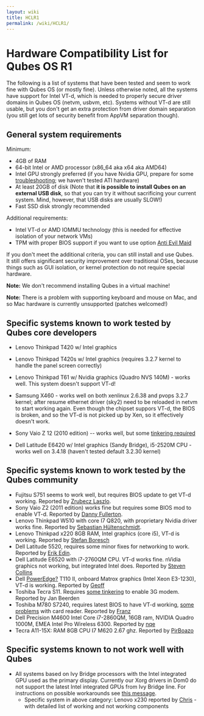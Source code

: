 ```yaml
---
layout: wiki
title: HCLR1
permalink: /wiki/HCLR1/
---
```


Hardware Compatibility List for Qubes OS R1
===========================================

The following is a list of systems that have been tested and seem to work fine with Qubes OS (or mostly fine). Unless otherwise noted, all the systems have support for Intel VT-d, which is needed to properly secure driver domains in Qubes OS (netvm, usbvm, etc). Systems without VT-d are still usable, but you don't get an extra protection from driver domain separation (you still get lots of security benefit from AppVM separation though).

General system requirements
---------------------------

Minimum:

-   4GB of RAM
-   64-bit Intel or AMD processor (x86\_64 aka x64 aka AMD64)
-   Intel GPU strongly preferred (if you have Nvidia GPU, prepare for some [troubleshooting](/wiki/InstallNvidiaDriver); we haven't tested ATI hardware)
-   At least 20GB of disk (Note that **it is possible to install Qubes on an external USB disk**, so that you can try it without sacrificing your current system. Mind, however, that USB disks are usually SLOW!)
-   Fast SSD disk strongly recommended

Additional requirements:

-   Intel VT-d or AMD IOMMU technology (this is needed for effective isolation of your network VMs)
-   TPM with proper BIOS support if you want to use option [​Anti Evil Maid](http://theinvisiblethings.blogspot.com/2011/09/anti-evil-maid.html)

If you don't meet the additional criteria, you can still install and use Qubes. It still offers significant security improvement over traditional OSes, because things such as GUI isolation, or kernel protection do not require special hardware.

**Note:** We don't recommend installing Qubes in a virtual machine!

**Note:** There is a problem with supporting keyboard and mouse on Mac, and so Mac hardware is currently unsupported (patches welcomed!)

Specific systems known to work tested by Qubes core developers
--------------------------------------------------------------

-   Lenovo Thinkpad T420 w/ Intel graphics
-   Lenovo Thinkpad T420s w/ Intel graphics (requires 3.2.7 kernel to handle the panel screen correctly)
-   Lenovo Thinkpad T61 w/ Nvidia graphics (Quadro NVS 140M) - works well. This system doesn't support VT-d!

-   Samsung X460 - works well on both xenlinux 2.6.38 and pvops 3.2.7 kernel; after resume ethernet driver (sky2) need to be reloaded in netvm to start working again. Even though the chipset suppors VT-d, the BIOS is broken, and so the VT-d is not picked up by Xen, so it effectively doesn't work.

-   Sony Vaio Z 12 (2010 edition) -- works well, but some [tinkering required](/wiki/SonyVaioTinkering)

-   Dell Latitude E6420 w/ Intel graphics (Sandy Bridge), i5-2520M CPU - works well on 3.4.18 (haven't tested default 3.2.30 kernel)

Specific systems known to work tested by the Qubes community
------------------------------------------------------------

-   Fujitsu S751 seems to work well, but requires BIOS update to get VT-d working. Reported by [​Zrubecz Laszlo](https://groups.google.com/forum/#!msg/qubes-devel/xoyNCigBvFE/ER61L6TbVpwJ).
-   Sony Vaio Z2 (2011 edition) works fine but requires some BIOS mod to enable VT-d. Reported by [​Danny Fullerton](https://groups.google.com/d/msg/qubes-devel/xoyNCigBvFE/fkC6em-Wqd0J).
-   Lenovo Thinkpad W510 with core I7 Q820, with proprietary Nvidia driver works fine. Reported by [​Sebastian Hültenschmidt](https://groups.google.com/forum/#!msg/qubes-devel/TgDWwBs36yA/IUFZPHs716cJ).
-   Lenovo Thinkpad x220 8GB RAM, Intel graphics (core i5), VT-d is working. Reported by [​Stefan Boresch](https://groups.google.com/group/qubes-devel/msg/f41578eef913446a)
-   Dell Latitude 5520, requires some minor fixes for networking to work. Reported by [​Erik Edin](https://groups.google.com/group/qubes-devel/msg/7418e7084c2de99f?hl=en).
-   Dell Latitude E6520 with i7-2760QM CPU. VT-d works fine. nVidia graphics not working, but integrated Intel does. Reported by [​Steven Collins](https://groups.google.com/group/qubes-devel/msg/340afc6fc2d06d0e)
-   Dell [PowerEdge?](/wiki/PowerEdge) T110 II, onboard Matrox graphics (Intel Xeon E3-1230), VT-d is working. Reported by [​Geoff](https://groups.google.com/group/qubes-devel/msg/8a894915909eeaee)
-   Toshiba Tecra S11. Requires [​some tinkering](https://groups.google.com/group/qubes-devel/browse_thread/thread/fdec0ec165a87726) to enable 3G modem. Reported by Jan Beerden
-   Toshiba M780 S7240, requires latest BIOS to have VT-d working, [​some problems](https://groups.google.com/group/qubes-devel/browse_thread/thread/2b89d2dc5f999ab7) with card reader. Reported by [​Franz](https://groups.google.com/group/qubes-devel/browse_thread/thread/66e97c990a08d8e2)
-   Dell Precision M4600 Intel Core i7-2860QM, 16GB ram, NVIDIA Quadro 1000M, EMEA Intel Pro Wireless 6300. Reported by [​nqe](https://groups.google.com/group/qubes-devel/browse_thread/thread/ddf35d12a35f96a3)
-   Tecra A11-15X: RAM 8GB CPU I7 M620 2.67 ghz. Reported by [​PirBoazo](https://groups.google.com/group/qubes-devel/browse_thread/thread/c0d5f6a33d672b62)

Specific systems known to not work well with Qubes
--------------------------------------------------

-   All systems based on Ivy Bridge processors with the Intel integrated GPU used as the primary display. Currently our Xorg drivers in Dom0 do not support the latest Intel integrated GPUs from Ivy Bridge line. For instructions on possible workarounds see [​this message](https://groups.google.com/d/msg/qubes-devel/XN6JrEXVOVA/GMTjUM2J6QEJ).
    -   Specific system in above category: Lenovo x230 reported by [​Chris](https://groups.google.com/d/msg/qubes-devel/XN6JrEXVOVA/lkxGRA00EqgJ) - with detailed list of working and not working components

